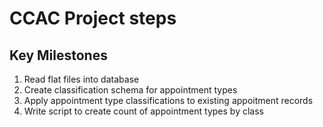 # CCAC Project steps

## Key Milestones
1. Read flat files into database
2. Create classification schema for appointment types
3. Apply appointment type classifications to existing appoitment records
4. Write script to create count of appointment types by class